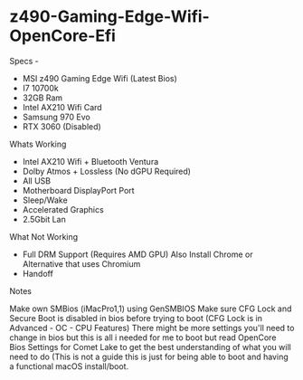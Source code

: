 # z490-Gaming-Edge-Wifi-OpenCore-Efi

Specs - 

- MSI z490 Gaming Edge Wifi (Latest Bios)
- I7 10700k
- 32GB Ram
- Intel AX210 Wifi Card
- Samsung 970 Evo
- RTX 3060 (Disabled)
  






Whats Working

- Intel AX210 Wifi + Bluetooth Ventura
- Dolby Atmos + Lossless (No dGPU Required)
- All USB
- Motherboard DisplayPort Port
- Sleep/Wake
- Accelerated Graphics
- 2.5Gbit Lan


What Not Working

- Full DRM Support (Requires AMD GPU) Also Install Chrome or Alternative that uses Chromium
- Handoff


Notes

Make own SMBios (iMacPro1,1) using GenSMBIOS
Make sure CFG Lock and Secure Boot is disabled in bios before trying to boot (CFG Lock is in Advanced - OC - CPU Features)
There might be more settings you'll need to change in bios but this is all i needed for me to boot but read OpenCore Bios Settings for Comet Lake to get the best understanding of what you will need to do (This is not a guide this is just for being able to boot and having a functional macOS install/boot.
